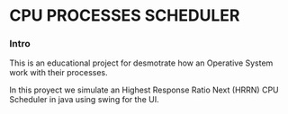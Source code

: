 # CPU PROCESSES SCHEDULER


### Intro
This is an educational project for desmotrate how an Operative System work with their processes.

In this proyect we simulate an Highest Response Ratio Next (HRRN) CPU Scheduler
in java using swing for the UI.



